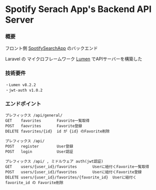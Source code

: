 # Spotify Serach App's Backend API Server

### 概要

フロント側 [SpotifySearchApp](https://github.com/DaisukeMatsuura/SpotifySearchApp) のバックエンド

Laravel の マイクロフレームワーク [Lumen](https://lumen.laravel.com/) でAPIサーバーを構築した

### 技術要件
```
・Lumen v8.2.2
・jwt-auth v1.0.2
```

### エンドポイント

```
プレフィックス /api/general/
GET    favorites       Favorite一覧取得
POST   faovrites       Favorite登録
DELETE favorites/{id}  id が {id} のFavorite削除

プレフィックス /api/
POST   register        User登録
POST   login           User認証

プレフィックス /api/ , ミドルウェア auth(jwt認証)
GET    users/{user_id}/favorites       Userに紐付くFavorite一覧取得
POST   users/{user_id}/favorites       Userに紐付くFavorite登録
DELETE users/{user_id}/favorites/{favorite_id}  Userに紐付く favorite_id の Favorite削除
```
